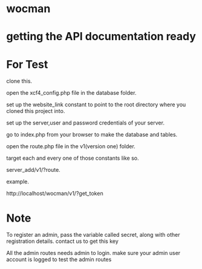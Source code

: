 # wocman

#  getting the API documentation ready

# For Test

clone this.

open the xcf4_config.php file in the database folder.

set up the website_link constant to point to the root directory where you cloned this project into.

set up the server,user and password credentials of your server.

go to index.php from your browser to make the database and tables.

open the route.php file in the v1(version one) folder.

target each and every one of those constants like so.

server_add/v1/?route.

example.

http://localhost/wocman/v1/?get_token

# Note

To register an admin, pass the variable called secret, along with other registration details. contact us to get this key

All the admin routes needs admin to login. make sure your admin user account is logged to test the admin routes